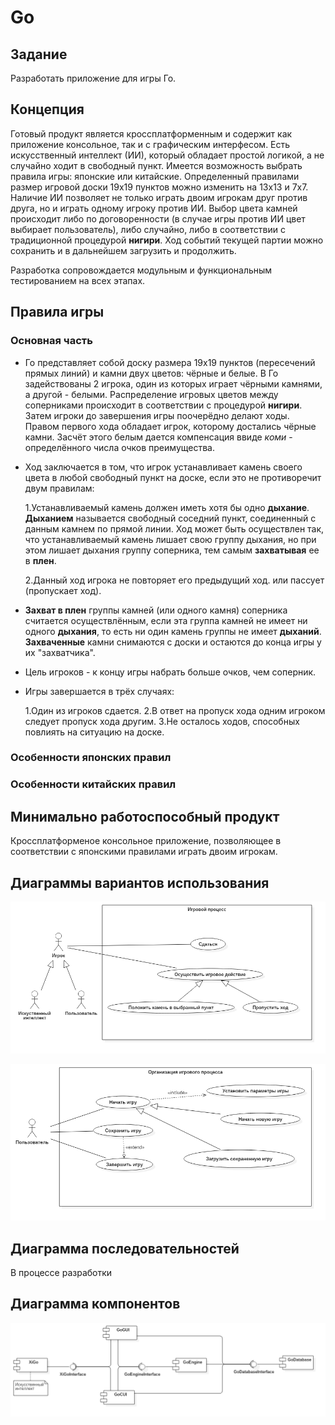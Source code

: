 # Go

## Задание
  Разработать приложение для игры Го.

## Концепция
  Готовый продукт является кроссплатформенным и содержит как приложение консольное, так и с графическим интерфесом. Есть искусственный
  интеллект (ИИ), который обладает простой логикой, а не случайно ходит в свободный пункт. Имеется возможность выбрать правила игры:
  японские или китайские. Определенный правилами размер игровой доски 19х19 пунктов можно изменить на 13х13 и 7х7. Наличие ИИ
  позволяет не только играть двоим игрокам друг против друга, но и играть одному игроку против ИИ. Выбор цвета камней происходит либо 
  по договоренности (в случае игры против ИИ цвет выбирает пользователь), либо случайно, либо в соответствии с традиционной процедурой
  __нигири__. Ход событий текущей партии можно сохранить и в дальнейшем загрузить и продолжить. 
  
  Разработка сопровождается модульным и функциональным тестированием на всех этапах.

## Правила игры

### Основная часть
  * Го представляет собой доску размера 19х19 пунктов (пересечений прямых линий) и камни двух цветов: чёрные и белые. В Го
    задействованы 2 игрока, один из которых играет чёрными камнями, а другой - белыми. Распределение игровых цветов между соперниками
    происходит в соответствии с процедурой __нигири__. Затем игроки до завершения игры поочерёдно делают ходы. Правом первого хода
    обладает игрок, которому достались чёрные камни. Засчёт этого белым дается компенсация ввиде _коми_ - определённого числа очков
    преимущества.
  * Ход заключается в том, что игрок устанавливает камень своего цвета в любой свободный пункт на доске, если это не противоречит двум
    правилам:

      1.Устанавливаемый камень должен иметь хотя бы одно __дыхание__. __Дыханием__ называется свободный соседний пункт, соединенный с
        данным камнем по прямой линии. Ход может быть осуществлен так, что устанавливаемый камень лишает свою группу дыхания, но при
        этом лишает дыхания группу соперника, тем самым __захватывая__ ее в __плен__.

      2.Данный ход игрока не повторяет его предыдущий ход.
    или пассует (пропускает ход).
  * __Захват в плен__ группы камней (или одного камня) соперника считается осуществлённым, если эта группа камней не имеет
    ни одного __дыхания__, то есть ни один камень группы не имеет __дыханий__. __Захваченные__ камни снимаются с доски и остаются до
    конца игры у их "захватчика".
  * Цель игроков - к концу игры набрать больше очков, чем соперник.
  * Игры завершается в трёх случаях:
  
      1.Один из игроков сдается.
      2.В ответ на пропуск хода одним игроком следует пропуск хода другим.
      3.Не осталось ходов, способных повлиять на ситуацию на доске.

### Особенности японских правил

### Особенности китайских правил

## Минимально работоспособный продукт
 Кроссплатформеное консольное приложение, позволяющее в соответствии с японскими правилами играть двоим игрокам.
 
## Диаграммы вариантов использования
![UseCaseGameProcess](report/UMLdiagrams/UseCase/UseCaseGameProcess.png)

![UseCaseGameOrganisation](report/UMLdiagrams/UseCase/UseCaseGameOrganisaton.png)
## Диаграмма последовательностей
В процессе разработки
## Диаграмма компонентов
![Component](report/UMLdiagrams/Component/Component.png)
